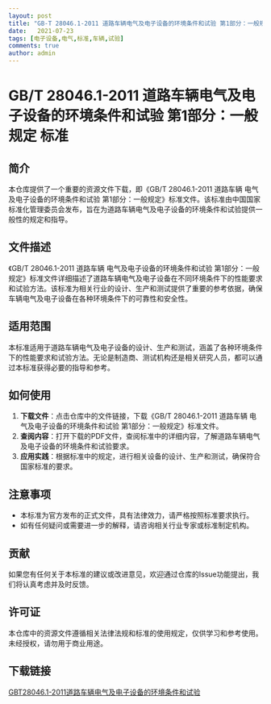 ```yaml
---
layout: post
title: "GB-T 28046.1-2011 道路车辆电气及电子设备的环境条件和试验 第1部分：一般规定 标准"
date:   2021-07-23
tags: [电子设备,电气,标准,车辆,试验]
comments: true
author: admin
---
```

# GB/T 28046.1-2011 道路车辆电气及电子设备的环境条件和试验 第1部分：一般规定 标准

## 简介

本仓库提供了一个重要的资源文件下载，即《GB/T 28046.1-2011 道路车辆 电气及电子设备的环境条件和试验 第1部分：一般规定》标准文件。该标准由中国国家标准化管理委员会发布，旨在为道路车辆电气及电子设备的环境条件和试验提供一般性的规定和指导。

## 文件描述

《GB/T 28046.1-2011 道路车辆 电气及电子设备的环境条件和试验 第1部分：一般规定》标准文件详细描述了道路车辆电气及电子设备在不同环境条件下的性能要求和试验方法。该标准为相关行业的设计、生产和测试提供了重要的参考依据，确保车辆电气及电子设备在各种环境条件下的可靠性和安全性。

## 适用范围

本标准适用于道路车辆电气及电子设备的设计、生产和测试，涵盖了各种环境条件下的性能要求和试验方法。无论是制造商、测试机构还是相关研究人员，都可以通过本标准获得必要的指导和参考。

## 如何使用

1. **下载文件**：点击仓库中的文件链接，下载《GB/T 28046.1-2011 道路车辆 电气及电子设备的环境条件和试验 第1部分：一般规定》标准文件。
2. **查阅内容**：打开下载的PDF文件，查阅标准中的详细内容，了解道路车辆电气及电子设备的环境条件和试验要求。
3. **应用实践**：根据标准中的规定，进行相关设备的设计、生产和测试，确保符合国家标准的要求。

## 注意事项

- 本标准为官方发布的正式文件，具有法律效力，请严格按照标准要求执行。
- 如有任何疑问或需要进一步的解释，请咨询相关行业专家或标准制定机构。

## 贡献

如果您有任何关于本标准的建议或改进意见，欢迎通过仓库的Issue功能提出，我们将认真考虑并及时反馈。

## 许可证

本仓库中的资源文件遵循相关法律法规和标准的使用规定，仅供学习和参考使用。未经授权，请勿用于商业用途。

## 下载链接

[GBT28046.1-2011道路车辆电气及电子设备的环境条件和试验](https://pan.quark.cn/s/b2829528cf6b)